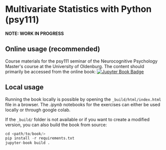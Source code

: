 # Multivariate Statistics with Python (psy111)

**NOTE: WORK IN PROGRESS**

## Online usage (recommended)

Course materials for the psy111 seminar of the Neurocognitive Psychology Master's course at the University of Oldenburg. The content should primarily be accessed from the online book: [![Jupyter Book Badge](https://jupyterbook.org/badge.svg)](https://mibur1.github.io/psy111-book/)

## Local usage

Running the book locally is possible by opening the `_build/html/index.html` file in a browser. The *.ipynb* notebooks for the exercises can either be used locally or through google colab.

If the `_build/` folder is not available or if you want to create a modified version, you can also build the book from source:

```python
cd <path/to/book/>
pip install -r requirements.txt
jupyter-book build .
```
